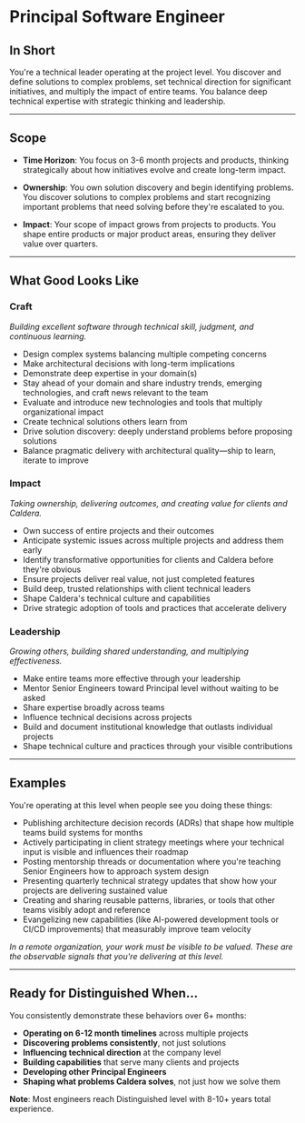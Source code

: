 # Principal Software Engineer

## In Short

You're a technical leader operating at the project level. You discover and define solutions to complex problems, set technical direction for significant initiatives, and multiply the impact of entire teams. You balance deep technical expertise with strategic thinking and leadership.

---

## Scope

- **Time Horizon**: You focus on 3-6 month projects and products, thinking strategically about how initiatives evolve and create long-term impact.

- **Ownership**: You own solution discovery and begin identifying problems. You discover solutions to complex problems and start recognizing important problems that need solving before they're escalated to you.

- **Impact**: Your scope of impact grows from projects to products. You shape entire products or major product areas, ensuring they deliver value over quarters.

---

## What Good Looks Like

### Craft
*Building excellent software through technical skill, judgment, and continuous learning.*

- Design complex systems balancing multiple competing concerns
- Make architectural decisions with long-term implications
- Demonstrate deep expertise in your domain(s)
- Stay ahead of your domain and share industry trends, emerging technologies, and craft news relevant to the team
- Evaluate and introduce new technologies and tools that multiply organizational impact
- Create technical solutions others learn from
- Drive solution discovery: deeply understand problems before proposing solutions
- Balance pragmatic delivery with architectural quality—ship to learn, iterate to improve

### Impact
*Taking ownership, delivering outcomes, and creating value for clients and Caldera.*

- Own success of entire projects and their outcomes
- Anticipate systemic issues across multiple projects and address them early
- Identify transformative opportunities for clients and Caldera before they're obvious
- Ensure projects deliver real value, not just completed features
- Build deep, trusted relationships with client technical leaders
- Shape Caldera's technical culture and capabilities
- Drive strategic adoption of tools and practices that accelerate delivery

### Leadership
*Growing others, building shared understanding, and multiplying effectiveness.*

- Make entire teams more effective through your leadership
- Mentor Senior Engineers toward Principal level without waiting to be asked
- Share expertise broadly across teams
- Influence technical decisions across projects
- Build and document institutional knowledge that outlasts individual projects
- Shape technical culture and practices through your visible contributions

---

## Examples

You're operating at this level when people see you doing these things:

- Publishing architecture decision records (ADRs) that shape how multiple teams build systems for months
- Actively participating in client strategy meetings where your technical input is visible and influences their roadmap
- Posting mentorship threads or documentation where you're teaching Senior Engineers how to approach system design
- Presenting quarterly technical strategy updates that show how your projects are delivering sustained value
- Creating and sharing reusable patterns, libraries, or tools that other teams visibly adopt and reference
- Evangelizing new capabilities (like AI-powered development tools or CI/CD improvements) that measurably improve team velocity

*In a remote organization, your work must be visible to be valued. These are the observable signals that you're delivering at this level.*

---

## Ready for Distinguished When...

You consistently demonstrate these behaviors over 6+ months:

- **Operating on 6-12 month timelines** across multiple projects
- **Discovering problems consistently**, not just solutions
- **Influencing technical direction** at the company level
- **Building capabilities** that serve many clients and projects
- **Developing other Principal Engineers**
- **Shaping what problems Caldera solves**, not just how we solve them

**Note**: Most engineers reach Distinguished level with 8-10+ years total experience.


